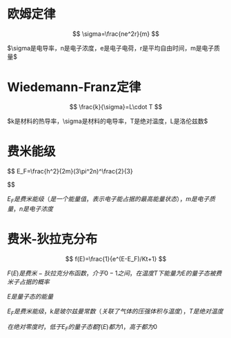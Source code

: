 # 欧姆定律

$$
\sigma=\frac{ne^2r}{m}
$$

$\sigma是电导率，n是电子浓度，e是电子电荷，r是平均自由时间，m是电子质量$

# Wiedemann-Franz定律

$$
\frac{k}{\sigma}=L\cdot T
$$

$k是材料的热导率，\sigma是材料的电导率，T是绝对温度，L是洛伦兹数$

# 费米能级

$$
E_F=\frac{h^2}{2m}(3\pi^2n)^\frac{2}{3}

$$

$E_F是费米能级（是一个能量值，表示电子能占据的最高能量状态），m是电子质量，n是电子浓度$

# 费米-狄拉克分布

$$
f(E)=\frac{1}{e^(E-E_F)/Kt+1}
$$

$F(E)是费米-狄拉克分布函数，介于0-1之间，在温度T下能量为E的量子态被费米子占据的概率$

$E是量子态的能量$

$E_F是费米能级，k是玻尔兹曼常数（关联了气体的压强体积与温度），T是绝对温度$

$在绝对零度时，低于E_F的量子态都f(E)都为1，高于都为0$
